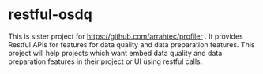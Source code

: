 # restful-osdq
This is sister project for https://github.com/arrahtec/profiler . It provides Restful APIs for features for data quality and data preparation features. This project will help projects which want embed data quality and data preparation features in their project or UI using restful calls.
